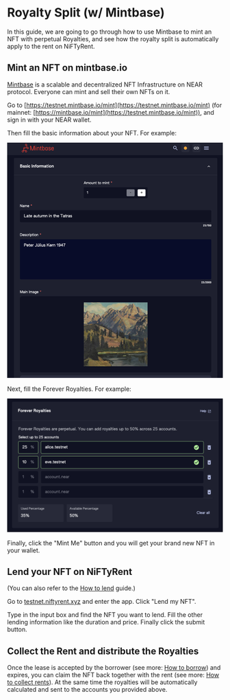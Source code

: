 # Royalty Split (w/ Mintbase)

In this guide, we are going to go through how to use Mintbase to mint an NFT with perpetual Royalties, and see how the royalty split is automatically apply to the rent on NiFTyRent.

## Mint an NFT on mintbase.io

[Mintbase](https://mintbase.io/) is a scalable and decentralized NFT Infrastructure on NEAR protocol. Everyone can mint and sell their own NFTs on it.

Go to [https://testnet.mintbase.io/mint](https://testnet.mintbase.io/mint) (for mainnet: [https://mintbase.io/mint](https://testnet.mintbase.io/mint)), and sign in with your NEAR wallet.&#x20;

Then fill the basic information about your NFT. For example:

![](<../.gitbook/assets/image (1).png>)

Next, fill the Forever Royalties. For example:

![](<../.gitbook/assets/image (1) (1) (1).png>)

Finally, click the "Mint Me" button and you will get your brand new NFT in your wallet.

## Lend your NFT on NiFTyRent

(You can also refer to the [How to lend](lend-your-nft.md) guide.)

Go to [testnet.niftyrent.xyz](https://testnet.niftyrent.xyz) and enter the app. Click "Lend my NFT".

Type in the input box and find the NFT you want to lend. Fill the other lending information like the duration and price. Finally click the submit button.

## Collect the Rent and distribute the Royalties

Once the lease is accepted by the borrower (see more: [How to borrow](borrow-an-nft.md)) and expires, you can claim the NFT back together with the rent (see more: [How to collect rents](collect-rent-and-claim-back-nft.md)). At the same time the royalties will be automatically calculated and sent to the accounts you provided above.

